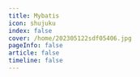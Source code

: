```yaml
---
title: Mybatis
icon: shujuku 
index: false
cover: /home/202305122sdf05406.jpg
pageInfo: false
article: false
timeline: false
---
```



